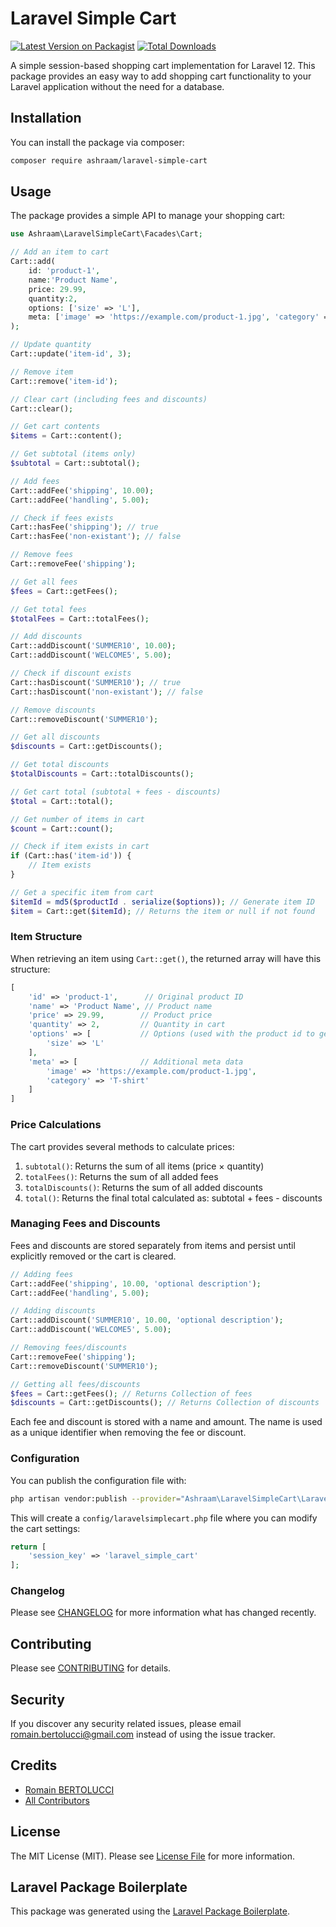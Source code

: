 # Laravel Simple Cart

[![Latest Version on Packagist](https://img.shields.io/packagist/v/ashraam/laravelsimplecart.svg?style=flat-square)](https://packagist.org/packages/ashraam/laravelsimplecart)
[![Total Downloads](https://img.shields.io/packagist/dt/ashraam/laravelsimplecart.svg?style=flat-square)](https://packagist.org/packages/ashraam/laravelsimplecart)

A simple session-based shopping cart implementation for Laravel 12. This package provides an easy way to add shopping cart functionality to your Laravel application without the need for a database.

## Installation

You can install the package via composer:

```bash
composer require ashraam/laravel-simple-cart
```

## Usage

The package provides a simple API to manage your shopping cart:

```php
use Ashraam\LaravelSimpleCart\Facades\Cart;

// Add an item to cart
Cart::add(
    id: 'product-1',
    name:'Product Name',
    price: 29.99,
    quantity:2,
    options: ['size' => 'L'],
    meta: ['image' => 'https://example.com/product-1.jpg', 'category' => 'T-shirt']
);

// Update quantity
Cart::update('item-id', 3);

// Remove item
Cart::remove('item-id');

// Clear cart (including fees and discounts)
Cart::clear();

// Get cart contents
$items = Cart::content();

// Get subtotal (items only)
$subtotal = Cart::subtotal();

// Add fees
Cart::addFee('shipping', 10.00);
Cart::addFee('handling', 5.00);

// Check if fees exists
Cart::hasFee('shipping'); // true
Cart::hasFee('non-existant'); // false

// Remove fees
Cart::removeFee('shipping');

// Get all fees
$fees = Cart::getFees();

// Get total fees
$totalFees = Cart::totalFees();

// Add discounts
Cart::addDiscount('SUMMER10', 10.00);
Cart::addDiscount('WELCOME5', 5.00);

// Check if discount exists
Cart::hasDiscount('SUMMER10'); // true
Cart::hasDiscount('non-existant'); // false

// Remove discounts
Cart::removeDiscount('SUMMER10');

// Get all discounts
$discounts = Cart::getDiscounts();

// Get total discounts
$totalDiscounts = Cart::totalDiscounts();

// Get cart total (subtotal + fees - discounts)
$total = Cart::total();

// Get number of items in cart
$count = Cart::count();

// Check if item exists in cart
if (Cart::has('item-id')) {
    // Item exists
}

// Get a specific item from cart
$itemId = md5($productId . serialize($options)); // Generate item ID
$item = Cart::get($itemId); // Returns the item or null if not found
```

### Item Structure
When retrieving an item using `Cart::get()`, the returned array will have this structure:
```php
[
    'id' => 'product-1',      // Original product ID
    'name' => 'Product Name', // Product name
    'price' => 29.99,        // Product price
    'quantity' => 2,         // Quantity in cart
    'options' => [           // Options (used with the product id to generate the unique item hash id)
        'size' => 'L'
    ],
    'meta' => [              // Additional meta data
        'image' => 'https://example.com/product-1.jpg',
        'category' => 'T-shirt'
    ]
]
```

### Price Calculations

The cart provides several methods to calculate prices:

1. `subtotal()`: Returns the sum of all items (price × quantity)
2. `totalFees()`: Returns the sum of all added fees
3. `totalDiscounts()`: Returns the sum of all added discounts
4. `total()`: Returns the final total calculated as: subtotal + fees - discounts

### Managing Fees and Discounts

Fees and discounts are stored separately from items and persist until explicitly removed or the cart is cleared.

```php
// Adding fees
Cart::addFee('shipping', 10.00, 'optional description');
Cart::addFee('handling', 5.00);

// Adding discounts
Cart::addDiscount('SUMMER10', 10.00, 'optional description');
Cart::addDiscount('WELCOME5', 5.00);

// Removing fees/discounts
Cart::removeFee('shipping');
Cart::removeDiscount('SUMMER10');

// Getting all fees/discounts
$fees = Cart::getFees(); // Returns Collection of fees
$discounts = Cart::getDiscounts(); // Returns Collection of discounts
```

Each fee and discount is stored with a name and amount. The name is used as a unique identifier when removing the fee or discount.

### Configuration

You can publish the configuration file with:

```bash
php artisan vendor:publish --provider="Ashraam\LaravelSimpleCart\LaravelSimpleCartServiceProvider"
```

This will create a `config/laravelsimplecart.php` file where you can modify the cart settings:

```php
return [
    'session_key' => 'laravel_simple_cart'
];
```

### Changelog

Please see [CHANGELOG](CHANGELOG.md) for more information what has changed recently.

## Contributing

Please see [CONTRIBUTING](CONTRIBUTING.md) for details.

## Security

If you discover any security related issues, please email romain.bertolucci@gmail.com instead of using the issue tracker.

## Credits

- [Romain BERTOLUCCI](https://github.com/ashraam)
- [All Contributors](../../contributors)

## License

The MIT License (MIT). Please see [License File](LICENSE.md) for more information.

## Laravel Package Boilerplate

This package was generated using the [Laravel Package Boilerplate](https://laravelpackageboilerplate.com).
